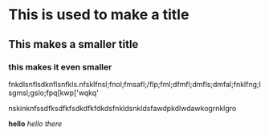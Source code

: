 # This is used to make a title
## This makes a smaller title
### this makes it even smaller

fnkdlsnflsdknflsnfkls.nfsklfnsl;fnol;fmsafl;/flp;fml;dfmfl;dmfls;dmfal;fnklfng;lsgmsl;gslo;fpq[kwp['wqkq'

nskinknfssdfksdfkfsdkdfkfdkdsfnkldsnkldsfawdpkdlwdawkogrnklgro

**hello**
*hello there*
